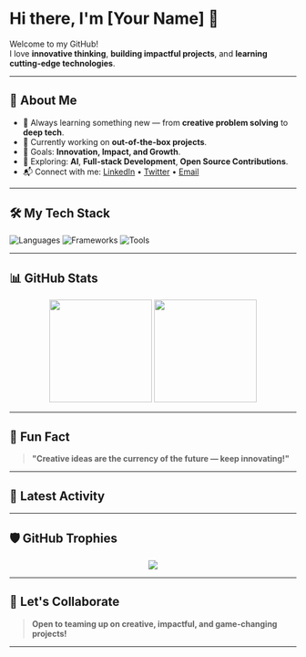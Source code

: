 # Hi there, I'm [Your Name] 👋

Welcome to my GitHub!  
I love **innovative thinking**, **building impactful projects**, and **learning cutting-edge technologies**.

---

## 🚀 About Me
- 🧠 Always learning something new — from **creative problem solving** to **deep tech**.
- 🔭 Currently working on **out-of-the-box projects**.
- 🎯 Goals: **Innovation, Impact, and Growth**.
- 🌱 Exploring: **AI**, **Full-stack Development**, **Open Source Contributions**.
- 📬 Connect with me: [LinkedIn](your-linkedin) • [Twitter](your-twitter) • [Email](mailto:your-email@example.com)

---

## 🛠️ My Tech Stack
![Languages](https://img.shields.io/badge/Code-Python%20%7C%20JavaScript%20%7C%20C++-informational?style=flat&logo=codewars&color=yellow)
![Frameworks](https://img.shields.io/badge/Frameworks-React%20%7C%20Node.js%20%7C%20Express-informational?style=flat&logo=react&color=brightgreen)
![Tools](https://img.shields.io/badge/Tools-Git%20%7C%20VSCode%20%7C%20Figma-informational?style=flat&logo=git&color=orange)

---

## 📊 GitHub Stats
<div align="center">
  <img height="180em" src="https://github-readme-stats.vercel.app/api?username=yourgithubusername&show_icons=true&theme=radical" />
  <img height="180em" src="https://github-readme-stats.vercel.app/api/top-langs/?username=yourgithubusername&layout=compact&theme=radical" />
</div>

---

## 🧩 Fun Fact
> **"Creative ideas are the currency of the future — keep innovating!"**

---

## 📣 Latest Activity
<!--START_SECTION:activity-->
<!--END_SECTION:activity-->

---

## 🛡️ GitHub Trophies
<p align="center">
  <img src="https://github-profile-trophy.vercel.app/?username=yourgithubusername&theme=radical&no-frame=true&margin-w=30" />
</p>

---

## 💬 Let's Collaborate
> **Open to teaming up on creative, impactful, and game-changing projects!**

---
